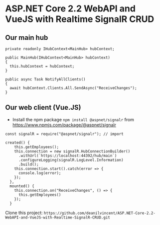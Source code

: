 # ASP.NET Core 2.2 WebAPI and VueJS with Realtime SignalR CRUD

## Our main hub 
```
private readonly IHubContext<MainHub> hubContext;

public MainHub(IHubContext<MainHub> hubContext)
{
  this.hubContext = hubContext;
}

public async Task NotifyAllClients()
{
  await hubContext.Clients.All.SendAsync("ReceiveChanges");
}
```

## Our web client (Vue.JS)

* Install the npm package `npm install @aspnet/signalr` from https://www.npmjs.com/package/@aspnet/signalr

```
const signalR = require("@aspnet/signalr"); // import 

created() {
    this.getEmployees();
    this.connection = new signalR.HubConnectionBuilder()
      .withUrl(`https://localhost:44392/hub/main`)
      .configureLogging(signalR.LogLevel.Information)
      .build();
    this.connection.start().catch(error => {
      console.log(error);
    });
  },
  mounted() {
    this.connection.on("ReceiveChanges", () => {
      this.getEmployees()
    });
  }
```

Clone this project: `https://github.com/deanilvincent/ASP.NET-Core-2.2-WebAPI-and-VueJS-with-Realtime-SignalR-CRUD.git`
